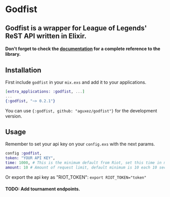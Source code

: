 # Godfist

## Godfist is a wrapper for League of Legends' ReST API written in Elixir.

#### Don't forget to check the [documentation](https://hexdocs.pm/godfist/Godfist.html) for a complete reference to the library.

## Installation

First include `godfist` in your `mix.exs` and add it to your applications.

```elixir
[extra_applications: :godfist, ...]
...
{:godfist, "~> 0.2.1"}
```

You can use `{:godfist, github: "aguxez/godfist"}` for the development version.

## Usage
Remember to set your api key on your `config.exs` with the next params.

```elixir
config :godfist,
token: "YOUR API KEY",
time: 1000, # This is the minimum default from Riot, set this time in miliseconds.
amount: 10 # Amount of request limit, default minimum is 10 each 10 seconds.
```

Or export the api key as "RIOT_TOKEN": `export RIOT_TOKEN="token"`


#### TODO: Add tournament endpoints.
